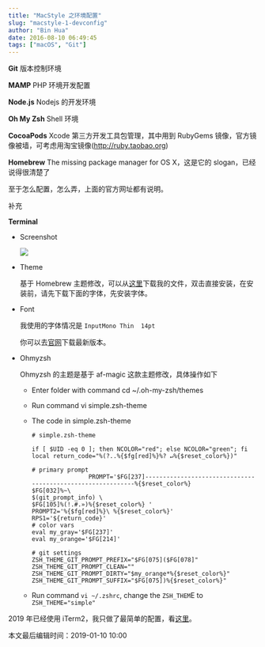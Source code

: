 ```yaml
---
title: "MacStyle 之环境配置"
slug: "macstyle-1-devconfig"
author: "Bin Hua"
date: 2016-08-10 06:49:45
tags: ["macOS", "Git"]
---
```


**Git** 版本控制环境

**MAMP** PHP 环境开发配置

**Node.js** Nodejs 的开发环境

**Oh My Zsh** Shell 环境

**CocoaPods** Xcode 第三方开发工具包管理，其中用到 RubyGems 镜像，官方镜像被墙，可考虑用淘宝镜像(http://ruby.taobao.org)

**Homebrew** The missing package manager for OS X，这是它的 slogan，已经说得很清楚了

至于怎么配置，怎么弄，上面的官方网址都有说明。

补充

**Terminal**

- Screenshot

    ![](https://storage.tourcoder.com/tcblog/macstyle-1-devconfig-01.png)

- Theme

    基于 Homebrew 主题修改，可以从[这里](https://raw.githubusercontent.com/tourcoder/dotfiles/master/Homebrew.terminal)下载我的文件，双击直接安装，在安装前，请先下载下面的字体，先安装字体。

- Font

    我使用的字体情况是 `InputMono Thin  14pt`

    你可以去[官网](http://input.fontbureau.com/download)下载最新版本。

- Ohmyzsh

    Ohmyzsh 的主题是基于 af-magic 这款主题修改，具体操作如下

    - Enter folder with command cd ~/.oh-my-zsh/themes
    
    - Run command vi simple.zsh-theme
    
    - The code in simple.zsh-theme 

        ```
        # simple.zsh-theme

        if [ $UID -eq 0 ]; then NCOLOR="red"; else NCOLOR="green"; fi
        local return_code="%(?..%{$fg[red]%}%? ↵%{$reset_color%})"

        # primary prompt
                        PROMPT='$FG[237]------------------------------------------------------------%{$reset_color%}
        $FG[032]%~\
        $(git_prompt_info) \
        $FG[105]%(!.#.»)%{$reset_color%} '
        PROMPT2='%{$fg[red]%}\ %{$reset_color%}'
        RPS1='${return_code}'
        # color vars
        eval my_gray='$FG[237]'
        eval my_orange='$FG[214]'
        
        # git settings
        ZSH_THEME_GIT_PROMPT_PREFIX="$FG[075]($FG[078]"
        ZSH_THEME_GIT_PROMPT_CLEAN=""
        ZSH_THEME_GIT_PROMPT_DIRTY="$my_orange*%{$reset_color%}"
        ZSH_THEME_GIT_PROMPT_SUFFIX="$FG[075])%{$reset_color%}"
        ```
        
    - Run command `vi ~/.zshrc`, change the `ZSH_THEM`E to `ZSH_THEME="simple"`

2019 年已经使用 iTerm2，我只做了最简单的配置，看[这里](/iterm-manual/)。

本文最后编辑时间：2019-01-10 10:00
